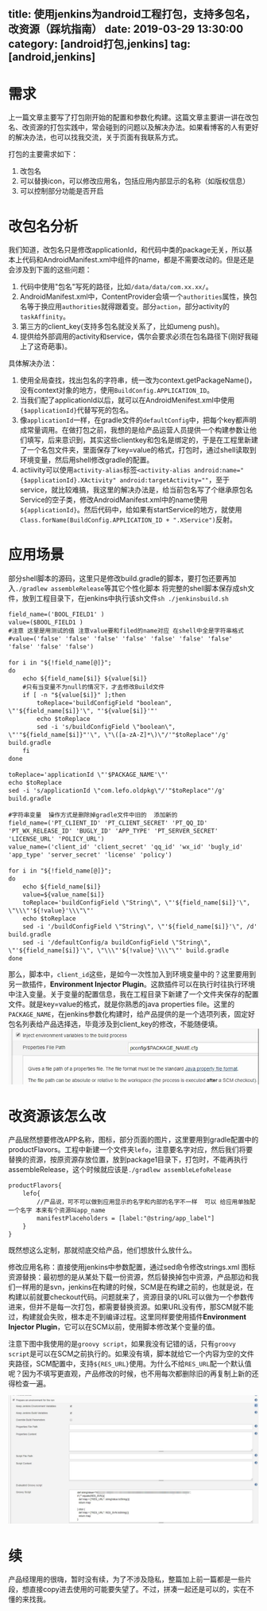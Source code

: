 title: 使用jenkins为android工程打包，支持多包名，改资源（踩坑指南）
date: 2019-03-29 13:30:00
category: [android打包,jenkins]
tag: [android,jenkins]
---

# 需求
上一篇文章主要写了打包刚开始的配置和参数化构建。这篇文章主要讲一讲在改包名、改资源的打包实践中，常会碰到的问题以及解决办法。如果看博客的人有更好的解决办法，也可以找我交流，关于页面有我联系方式。

打包的主要需求如下：

1. 改包名
2. 可以替换icon，可以修改应用名，包括应用内部显示的名称（如版权信息）
3. 可以控制部分功能是否开启

# 改包名分析
我们知道，改包名只是修改applicationId，和代码中类的package无关，所以基本上代码和AndroidManifest.xml中组件的name，都是不需要改动的。但是还是会涉及到下面的这些问题：

<!-- more -->

1. 代码中使用"包名"写死的路径，比如`/data/data/com.xx.xx/`。
2. AndroidManifest.xml中，ContentProvider会填一个`authorities`属性，换包名等于换应用`authorities`就得跟着变。部分`action`，部分activity的`taskAffinity`。
3. 第三方的client_key(支持多包名就没关系了，比如umeng push)。
4. 提供给外部调用的activity和service，偶尔会要求必须在包名路径下(刚好我碰上了这奇葩事)。

具体解决办法：

1. 使用全局查找，找出包名的字符串，统一改为context.getPackageName()，没有context对象的地方，使用`BuildConfig.APPLICATION_ID`。
2. 当我们配了applicationId以后，就可以在AndroidMenifest.xml中使用`{$applicationId}`代替写死的包名。
3. 像`applicationId`一样，在gradle文件的`defaultConfig`中，把每个key都声明成常量调用。在做打包之前，我想的是给产品运营人员提供一个构建参数让他们填写，后来意识到，其实这些clientkey和包名是绑定的，于是在工程里新建了一个名包文件夹，里面保存了key=value的格式，打包时，通过shell读取到环境变量，然后用shell修改gradle的配置。
4. actiivity可以使用`activity-alias`标签`<activity-alias android:name="{$applicationId}.XActivity" android:targetActivity=""`，至于service，就比较难搞，我这里的解决办法是，给当前包名写了个继承原包名Service的空子类，修改AndroidManifest.xml中的name使用`${applicationId}`。然后代码中，给如果有startService的地方，就使用`Class.forName(BuildConfig.APPLICATION_ID + ".XService")`反射。

# 应用场景

部分shell脚本的源码，这里只是修改build.gradle的脚本，要打包还要再加入`./gradlew assembleRelease`等其它个性化脚本
将完整的shell脚本保存成sh文件，放到工程目录下，在jenkins中执行该sh文件`sh ./jenkinsbuild.sh`
```
field_name=('BOOL_FIELD1' )
value=($BOOL_FIELD1 )
#注意 这里是用测试的值 注意value要和filed的name对应 在shell中全是字符串格式
#value=('false' 'false' 'false' 'false' 'false' 'false' 'false' 'false' 'false' 'false')

for i in "${!field_name[@]}";
do
    echo ${field_name[$i]} ${value[$i]}
    #只有当变量不为null的情况下，才去修改Build文件
    if [ -n "${value[$i]}" ];then
        toReplace='buildConfigField "boolean", \"'${field_name[$i]}'\", "'${value[$i]}'"'
        echo $toReplace
        sed -i 's/buildConfigField \"boolean\", \"'"${field_name[$i]}"'\", \"\([a-zA-Z]*\)\"/'"$toReplace"'/g' build.gradle
    fi
done

toReplace='applicationId \"'$PACKAGE_NAME'\"'
echo $toReplace
sed -i 's/applicationId \"com.lefo.oldpkg\"/'"$toReplace"'/g' build.gradle

#字符串变量  操作方式是删除掉gradle文件中旧的  添加新的
field_name=('PT_CLIENT_ID' 'PT_CLIENT_SECRET' 'PT_QQ_ID' 'PT_WX_RELEASE_ID' 'BUGLY_ID' 'APP_TYPE' 'PT_SERVER_SECRET' 'LICENSE_URL' 'POLICY_URL')
value_name=('client_id' 'client_secret' 'qq_id' 'wx_id' 'bugly_id' 'app_type' 'server_secret' 'license' 'policy')

for i in "${!field_name[@]}";
do
    echo ${field_name[$i]}
    value=${value_name[$i]}
	toReplace='buildConfigField \"String\", \"'${field_name[$i]}'\", \"\\\"'${!value}'\\\"\"'
	echo $toReplace
	sed -i '/buildConfigField \"String\", \"'${field_name[$i]}'\", /d' build.gradle
	sed -i '/defaultConfig/a buildConfigField \"String\", \"'${field_name[$i]}'\", \"\\\"'${!value}'\\\"\"' build.gradle
done

```
那么，脚本中，`client_id`这些，是如今一次性加入到环境变量中的？这里要用到另一款插件，**Environment Injector Plugin**。这款插件可以在执行时往执行环境中注入变量。关于变量的配置信息，我在工程目录下新建了一个文件夹保存的配置文件。就是key=value的格式，就是你熟悉的java properties file。这里的`PACKAGE_NAME`，在jenkins参数化构建时，给产品提供的是一个选项列表，固定好包名列表给产品选择选，毕竟涉及到client_key的修改，不能随便填。
![](/image/20190329/key-config.jpg)

# 改资源该怎么改
产品居然想要修改APP名称，图标，部分页面的图片，这里要用到gradle配置中的productFlavors。工程中新建一个文件夹`lefo`，注意要名字对应，然后我们将要替换的资源，按原资源存放位置，放到package1目录下，打包时，不能再执行assembleRelease，这个时候就应该是`./gradlew assembleLefoRelease`
```
productFlavors{
	lefo{
    	//产品说，可不可以做到应用显示的名字和内部的名字不一样  可以 给应用单独配一个名字 本来有个资源叫app_name
    	manifestPlaceholders = [label:"@string/app_label"]
    }
}
```

既然想这么定制，那就彻底交给产品，他们想放什么放什么。

修改应用名称：直接使用jenkins中参数配置，通过sed命令修改strings.xml
图标资源替换：最初想的是从某处下载一份资源，然后替换掉包中资源，产品那边和我们一样用的是svn，jenkins在构建的时候，SCM是在构建之前的，也就是说，在构建以前就要checkout代码。问题就来了，资源目录的URL可以做为一个参数传进来，但并不是每一次打包，都需要替换资源。如果URL没有传，那SCM就不能过，构建就会失败，根本走不到编译过程。这里同样要使用插件**Environment Injector Plugin**，它可以在SCM以前，使用脚本修改某个变量的值。

注意下图中我使用的是`groovy script`，如果我没有记错的话，只有`groovy script`是可以在SCM之前执行的。如果没有填，脚本就给它一个内容为空的文件夹路径，SCM配置中，支持`${RES_URL}`使用。为什么不给`RES_URL`配一个默认值呢？因为不填写更直观，产品修改的时候，也不用每次都删除旧的再复制上新的还得检查一遍。

![](/image/20190329/res-url.jpg)

# 续
产品经理用的很嗨，暂时没有续，为了不涉及隐私，整篇加上前一篇都是一些片段，想直接copy进去使用的可能要失望了。不过，拼凑一起还是可以的，实在不懂的来找我。